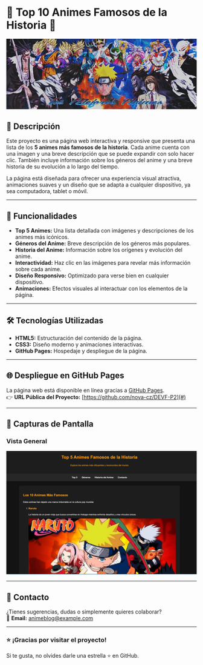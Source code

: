 # 🌟 Top 10 Animes Famosos de la Historia 🌟

![Portada del Proyecto](imgs/portada.jpg)

## 📖 Descripción
Este proyecto es una página web interactiva y responsive que presenta una lista de los **5 animes más famosos de la historia**. Cada anime cuenta con una imagen y una breve descripción que se puede expandir con solo hacer clic. También incluye información sobre los géneros del anime y una breve historia de su evolución a lo largo del tiempo.

La página está diseñada para ofrecer una experiencia visual atractiva, animaciones suaves y un diseño que se adapta a cualquier dispositivo, ya sea computadora, tablet o móvil.

---

## 🚀 Funcionalidades
- **Top 5 Animes:** Una lista detallada con imágenes y descripciones de los animes más icónicos.
- **Géneros del Anime:** Breve descripción de los géneros más populares.
- **Historia del Anime:** Información sobre los orígenes y evolución del anime.
- **Interactividad:** Haz clic en las imágenes para revelar más información sobre cada anime.
- **Diseño Responsivo:** Optimizado para verse bien en cualquier dispositivo.
- **Animaciones:** Efectos visuales al interactuar con los elementos de la página.

---

## 🛠️ Tecnologías Utilizadas
- **HTML5:** Estructuración del contenido de la página.
- **CSS3:** Diseño moderno y animaciones interactivas.
- **GitHub Pages:** Hospedaje y despliegue de la página.

---

## 🌐 Despliegue en GitHub Pages
La página web está disponible en línea gracias a [GitHub Pages](https://nova-cz.github.io/DEVF-P2/).  
👉 **URL Pública del Proyecto:** [https://github.com/nova-cz/DEVF-P2](#)

---

## 📸 Capturas de Pantalla
### Vista General
![Vista General del Proyecto](imgs/vista.png)

---

## 📩 Contacto
¿Tienes sugerencias, dudas o simplemente quieres colaborar?  
📧 **Email:** [animeblog@example.com](cruzmiguelangel858@gmail.com)

---

### ⭐ ¡Gracias por visitar el proyecto!  
Si te gusta, no olvides darle una estrella ⭐ en GitHub.
